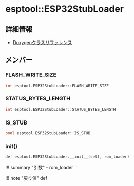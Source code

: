 # esptool::ESP32StubLoader



## 詳細情報

- [Doxygenクラスリファレンス](https://lang-ship.com/reference/ESP32/latest/classesptool_1_1_e_s_p32_stub_loader.html)

## メンバー

###  FLASH_WRITE_SIZE

```c
int esptool.ESP32StubLoader::FLASH_WRITE_SIZE
```


###  STATUS_BYTES_LENGTH

```c
int esptool.ESP32StubLoader::STATUS_BYTES_LENGTH
```


###  IS_STUB

```c
bool esptool.ESP32StubLoader::IS_STUB
```


### __init__()



```c
def esptool.ESP32StubLoader.__init__(self, rom_loader)
```

!!! summary "引数"
	- rom_loader `` 

!!! note "戻り値"
	def



